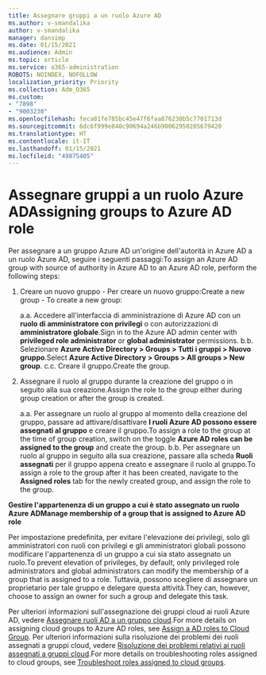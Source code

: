 ```yaml
---
title: Assegnare gruppi a un ruolo Azure AD
ms.author: v-smandalika
author: v-smandalika
manager: dansimp
ms.date: 01/15/2021
ms.audience: Admin
ms.topic: article
ms.service: o365-administration
ROBOTS: NOINDEX, NOFOLLOW
localization_priority: Priority
ms.collection: Adm_O365
ms.custom:
- "7898"
- "9003230"
ms.openlocfilehash: feca81fe785bc45e47f6faa876230b5c7701713d
ms.sourcegitcommit: 6dc6f999e840c90694a246b90062950205679420
ms.translationtype: HT
ms.contentlocale: it-IT
ms.lasthandoff: 01/15/2021
ms.locfileid: "49875405"
---
```

# <a name="assigning-groups-to-azure-ad-role"></a><span data-ttu-id="23860-102">Assegnare gruppi a un ruolo Azure AD</span><span class="sxs-lookup"><span data-stu-id="23860-102">Assigning groups to Azure AD role</span></span>

<span data-ttu-id="23860-103">Per assegnare a un gruppo Azure AD un'origine dell'autorità in Azure AD a un ruolo Azure AD, seguire i seguenti passaggi:</span><span class="sxs-lookup"><span data-stu-id="23860-103">To assign an Azure AD group with source of authority in Azure AD to an Azure AD role, perform the following steps:</span></span>

1. <span data-ttu-id="23860-104">Creare un nuovo gruppo - Per creare un nuovo gruppo:</span><span class="sxs-lookup"><span data-stu-id="23860-104">Create a new group - To create a new group:</span></span>

    <span data-ttu-id="23860-105">a.</span><span class="sxs-lookup"><span data-stu-id="23860-105">a.</span></span> <span data-ttu-id="23860-106">Accedere all'interfaccia di amministrazione di Azure AD con un **ruolo di amministratore con privilegi** o con autorizzazioni di **amministratore globale**.</span><span class="sxs-lookup"><span data-stu-id="23860-106">Sign in to the Azure AD admin center with **privileged role administrator** or **global administrator** permissions.</span></span>
    <span data-ttu-id="23860-107">b.</span><span class="sxs-lookup"><span data-stu-id="23860-107">b.</span></span> <span data-ttu-id="23860-108">Selezionare **Azure Active Directory > Groups > Tutti i gruppi > Nuovo gruppo**.</span><span class="sxs-lookup"><span data-stu-id="23860-108">Select **Azure Active Directory > Groups > All groups > New group**.</span></span>
    <span data-ttu-id="23860-109">c.</span><span class="sxs-lookup"><span data-stu-id="23860-109">c.</span></span> <span data-ttu-id="23860-110">Creare il gruppo.</span><span class="sxs-lookup"><span data-stu-id="23860-110">Create the group.</span></span>

2. <span data-ttu-id="23860-111">Assegnare il ruolo al gruppo durante la creazione del gruppo o in seguito alla sua creazione.</span><span class="sxs-lookup"><span data-stu-id="23860-111">Assign the role to the group either during group creation or after the group is created.</span></span>

    <span data-ttu-id="23860-112">a.</span><span class="sxs-lookup"><span data-stu-id="23860-112">a.</span></span> <span data-ttu-id="23860-113">Per assegnare un ruolo al gruppo al momento della creazione del gruppo, passare ad attivare/disattivare **I ruoli Azure AD possono essere assegnati al gruppo** e creare il gruppo.</span><span class="sxs-lookup"><span data-stu-id="23860-113">To assign a role to the group at the time of group creation, switch on the toggle **Azure AD roles can be assigned to the group** and create the group.</span></span>
    <span data-ttu-id="23860-114">b.</span><span class="sxs-lookup"><span data-stu-id="23860-114">b.</span></span> <span data-ttu-id="23860-115">Per assegnare un ruolo al gruppo in seguito alla sua creazione, passare alla scheda **Ruoli assegnati** per il gruppo appena creato e assegnare il ruolo al gruppo.</span><span class="sxs-lookup"><span data-stu-id="23860-115">To assign a role to the group after it has been created, navigate to the **Assigned roles** tab for the newly created group, and assign the role to the group.</span></span>  

<span data-ttu-id="23860-116">**Gestire l'appartenenza di un gruppo a cui è stato assegnato un ruolo Azure AD**</span><span class="sxs-lookup"><span data-stu-id="23860-116">**Manage membership of a group that is assigned to Azure AD role**</span></span>

<span data-ttu-id="23860-117">Per impostazione predefinita, per evitare l'elevazione dei privilegi, solo gli amministratori con ruoli con privilegi e gli amministratori globali possono modificare l'appartenenza di un gruppo a cui sia stato assegnato un ruolo.</span><span class="sxs-lookup"><span data-stu-id="23860-117">To prevent elevation of privileges, by default, only privileged role administrators and global administrators can modify the membership of a group that is assigned to a role.</span></span> <span data-ttu-id="23860-118">Tuttavia, possono scegliere di assegnare un proprietario per tale gruppo e delegare questa attività.</span><span class="sxs-lookup"><span data-stu-id="23860-118">They can, however, choose to assign an owner for such a group and delegate this task.</span></span>

<span data-ttu-id="23860-119">Per ulteriori informazioni sull'assegnazione dei gruppi cloud ai ruoli Azure AD, vedere [Assegnare ruoli AD a un gruppo cloud](https://docs.microsoft.com/azure/active-directory/roles/groups-concept).</span><span class="sxs-lookup"><span data-stu-id="23860-119">For more details on assigning cloud groups to Azure AD roles, see [Assign a AD roles to Cloud Group](https://docs.microsoft.com/azure/active-directory/roles/groups-concept).</span></span> <span data-ttu-id="23860-120">Per ulteriori informazioni sulla risoluzione dei problemi dei ruoli assegnati a gruppi cloud, vedere [Risoluzione dei problemi relativi ai ruoli assegnati a gruppi cloud](https://docs.microsoft.com/azure/active-directory/roles/groups-faq-troubleshooting).</span><span class="sxs-lookup"><span data-stu-id="23860-120">For more details on troubleshooting roles assigned to cloud groups, see [Troubleshoot roles assigned to cloud groups](https://docs.microsoft.com/azure/active-directory/roles/groups-faq-troubleshooting).</span></span>





